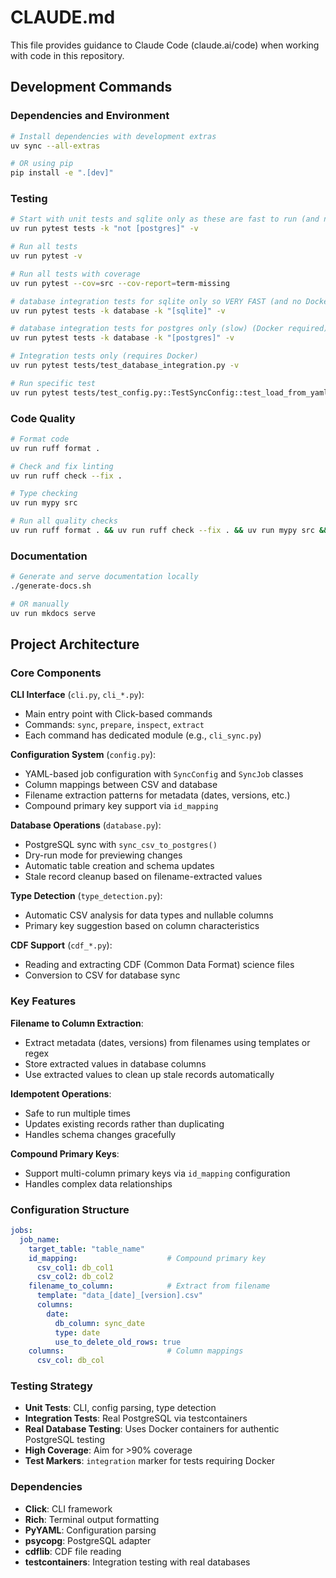 # CLAUDE.md

This file provides guidance to Claude Code (claude.ai/code) when working with code in this repository.

## Development Commands

### Dependencies and Environment
```bash
# Install dependencies with development extras
uv sync --all-extras

# OR using pip
pip install -e ".[dev]"
```

### Testing
```bash
# Start with unit tests and sqlite only as these are fast to run (and no Docker required)
uv run pytest tests -k "not [postgres]" -v

# Run all tests
uv run pytest -v

# Run all tests with coverage
uv run pytest --cov=src --cov-report=term-missing

# database integration tests for sqlite only so VERY FAST (and no Docker required)
uv run pytest tests -k database -k "[sqlite]" -v

# database integration tests for postgres only (slow) (Docker required)
uv run pytest tests -k database -k "[postgres]" -v

# Integration tests only (requires Docker)
uv run pytest tests/test_database_integration.py -v

# Run specific test
uv run pytest tests/test_config.py::TestSyncConfig::test_load_from_yaml -v
```

### Code Quality
```bash
# Format code
uv run ruff format .

# Check and fix linting
uv run ruff check --fix .

# Type checking
uv run mypy src

# Run all quality checks
uv run ruff format . && uv run ruff check --fix . && uv run mypy src && uv run pytest
```

### Documentation
```bash
# Generate and serve documentation locally
./generate-docs.sh

# OR manually
uv run mkdocs serve
```

## Project Architecture

### Core Components

**CLI Interface** (`cli.py`, `cli_*.py`):
- Main entry point with Click-based commands
- Commands: `sync`, `prepare`, `inspect`, `extract`
- Each command has dedicated module (e.g., `cli_sync.py`)

**Configuration System** (`config.py`):
- YAML-based job configuration with `SyncConfig` and `SyncJob` classes
- Column mappings between CSV and database
- Filename extraction patterns for metadata (dates, versions, etc.)
- Compound primary key support via `id_mapping`

**Database Operations** (`database.py`):
- PostgreSQL sync with `sync_csv_to_postgres()`
- Dry-run mode for previewing changes
- Automatic table creation and schema updates
- Stale record cleanup based on filename-extracted values

**Type Detection** (`type_detection.py`):
- Automatic CSV analysis for data types and nullable columns
- Primary key suggestion based on column characteristics

**CDF Support** (`cdf_*.py`):
- Reading and extracting CDF (Common Data Format) science files
- Conversion to CSV for database sync

### Key Features

**Filename to Column Extraction**:
- Extract metadata (dates, versions) from filenames using templates or regex
- Store extracted values in database columns
- Use extracted values to clean up stale records automatically

**Idempotent Operations**:
- Safe to run multiple times
- Updates existing records rather than duplicating
- Handles schema changes gracefully

**Compound Primary Keys**:
- Support multi-column primary keys via `id_mapping` configuration
- Handles complex data relationships

### Configuration Structure

```yaml
jobs:
  job_name:
    target_table: "table_name"
    id_mapping:                    # Compound primary key
      csv_col1: db_col1
      csv_col2: db_col2
    filename_to_column:            # Extract from filename
      template: "data_[date]_[version].csv"
      columns:
        date:
          db_column: sync_date
          type: date
          use_to_delete_old_rows: true
    columns:                       # Column mappings
      csv_col: db_col
```

### Testing Strategy

- **Unit Tests**: CLI, config parsing, type detection
- **Integration Tests**: Real PostgreSQL via testcontainers
- **Real Database Testing**: Uses Docker containers for authentic PostgreSQL testing
- **High Coverage**: Aim for >90% coverage
- **Test Markers**: `integration` marker for tests requiring Docker

### Dependencies

- **Click**: CLI framework
- **Rich**: Terminal output formatting
- **PyYAML**: Configuration parsing
- **psycopg**: PostgreSQL adapter
- **cdflib**: CDF file reading
- **testcontainers**: Integration testing with real databases
